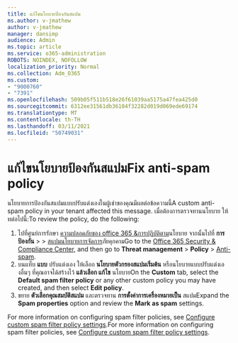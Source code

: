 ```yaml
---
title: แก้ไขนโยบายป้องกันสแปม
ms.author: v-jmathew
author: v-jmathew
manager: dansimp
audience: Admin
ms.topic: article
ms.service: o365-administration
ROBOTS: NOINDEX, NOFOLLOW
localization_priority: Normal
ms.collection: Adm_O365
ms.custom:
- "9000760"
- "7391"
ms.openlocfilehash: 509b05f511b518e26f61039aa5175a47fea425d0
ms.sourcegitcommit: 6312ee31561db36104f32282d019d069ede69174
ms.translationtype: MT
ms.contentlocale: th-TH
ms.lasthandoff: 03/11/2021
ms.locfileid: "50749031"
---
```

# <a name="fix-anti-spam-policy"></a><span data-ttu-id="0d403-102">แก้ไขนโยบายป้องกันสแปม</span><span class="sxs-lookup"><span data-stu-id="0d403-102">Fix anti-spam policy</span></span>

<span data-ttu-id="0d403-103">นโยบายการป้องกันสแปมแบบปรับแต่งเองในผู้เช่าของคุณมีผลต่อข้อความนี้</span><span class="sxs-lookup"><span data-stu-id="0d403-103">A custom anti-spam policy in your tenant affected this message.</span></span> <span data-ttu-id="0d403-104">เมื่อต้องการตรวจทานนโยบาย ให้ทต่อไปนี้:</span><span class="sxs-lookup"><span data-stu-id="0d403-104">To review the policy, do the following:</span></span>

1. <span data-ttu-id="0d403-105">ไปที่ศูนย์การรักษา [ความปลอดภัยของ office 365 &การปฏิบัติตาม](https://go.microsoft.com/fwlink/p/?linkid=2077143)นโยบาย จากนั้นไปที่ **การป้องกัน**  >    >  [สแปมนโยบายการจัดการ](https://go.microsoft.com/fwlink/?linkid=2101518)ภัยคุกคาม</span><span class="sxs-lookup"><span data-stu-id="0d403-105">Go to the [Office 365 Security & Compliance Center](https://go.microsoft.com/fwlink/p/?linkid=2077143), and then go to **Threat management** > **Policy** > [Anti-spam](https://go.microsoft.com/fwlink/?linkid=2101518).</span></span>
2. <span data-ttu-id="0d403-106">บนแท็บ **แบบ** ปรับแต่งเอง ให้เลือก **นโยบายตัวกรองสแปมเริ่มต้น** หรือนโยบายแบบปรับแต่งเองอื่นๆ ที่คุณอาจได้สร้างไว้ **แล้วเลือก แก้ไข** นโยบาย</span><span class="sxs-lookup"><span data-stu-id="0d403-106">On the **Custom** tab, select the **Default spam filter policy** or any other custom policy you may have created, and then select **Edit policy**.</span></span>
3. <span data-ttu-id="0d403-107">ขยาย **ตัวเลือกคุณสมบัติสแปม** และตรวจทาน **การตั้งค่าการเครื่องหมายเป็น** สแปม</span><span class="sxs-lookup"><span data-stu-id="0d403-107">Expand the **Spam properties** option and review the **Mark as spam** settings.</span></span>

<span data-ttu-id="0d403-108">For more information on configuring spam filter policies, see [Configure custom spam filter policy settings](https://go.microsoft.com/fwlink/?linkid=2101054).</span><span class="sxs-lookup"><span data-stu-id="0d403-108">For more information on configuring spam filter policies, see [Configure custom spam filter policy settings](https://go.microsoft.com/fwlink/?linkid=2101054).</span></span>
